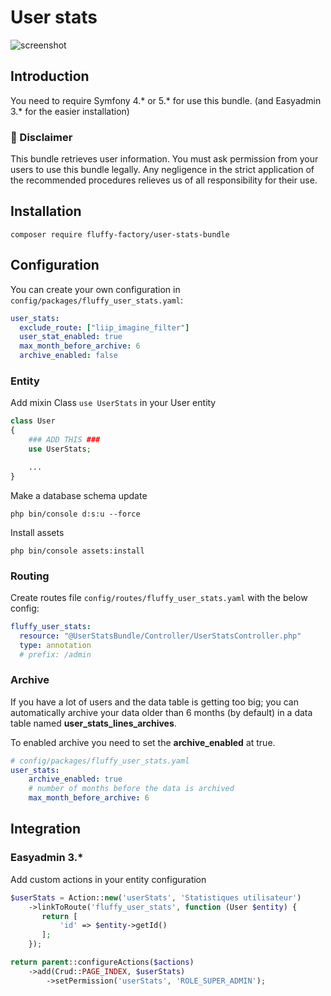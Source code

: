 # User stats

![screenshot](Resources/docs/images/screenshot.png)

## Introduction

You need to require Symfony 4.* or 5.* for use this bundle. (and Easyadmin 3.* for the easier installation)

### :rotating_light: Disclaimer

This bundle retrieves user information. You must ask permission from your users to use this bundle legally. Any negligence in the strict application of the recommended procedures relieves us of all responsibility for their use.

## Installation
```
composer require fluffy-factory/user-stats-bundle
```

## Configuration

You can create your own configuration in `config/packages/fluffy_user_stats.yaml`:

```yaml
user_stats:
  exclude_route: ["liip_imagine_filter"]
  user_stat_enabled: true
  max_month_before_archive: 6
  archive_enabled: false
```

### Entity

Add mixin Class `use UserStats` in your User entity
```php
class User
{
    ### ADD THIS ###
    use UserStats;

    ...
}
```

Make a database schema update

```
php bin/console d:s:u --force
```

Install assets 

```
php bin/console assets:install
```

### Routing

Create routes file `config/routes/fluffy_user_stats.yaml` with the below config:

```yaml
fluffy_user_stats:
  resource: "@UserStatsBundle/Controller/UserStatsController.php"
  type: annotation
  # prefix: /admin
```

### Archive

If you have a lot of users and the data table is getting too big; you can automatically archive your data older than 6 months (by default) in a data table named **user_stats_lines_archives**.

To enabled archive you need to set the **archive_enabled** at true.

```yaml
# config/packages/fluffy_user_stats.yaml
user_stats:
    archive_enabled: true
    # number of months before the data is archived
    max_month_before_archive: 6 
```

## Integration

### Easyadmin 3.*

Add custom actions in your entity configuration

```php
$userStats = Action::new('userStats', 'Statistiques utilisateur')
    ->linkToRoute('fluffy_user_stats', function (User $entity) {
       return [
           'id' => $entity->getId()
       ];
    });

return parent::configureActions($actions)
    ->add(Crud::PAGE_INDEX, $userStats)
        ->setPermission('userStats', 'ROLE_SUPER_ADMIN');
```
